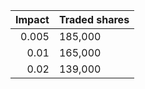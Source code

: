 |   Impact | Traded shares   |
|---------:|:----------------|
|    0.005 | 185,000         |
|    0.01  | 165,000         |
|    0.02  | 139,000         |